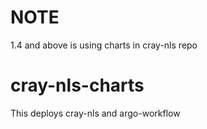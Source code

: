 # NOTE
1.4 and above is using charts in cray-nls repo

# cray-nls-charts
This deploys cray-nls and argo-workflow

